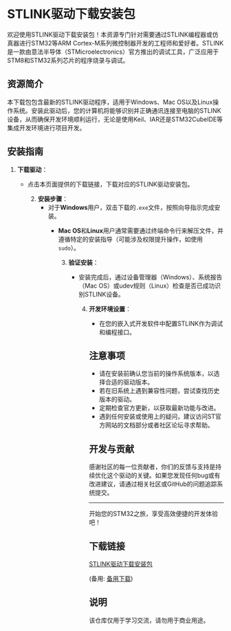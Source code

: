 # STLINK驱动下载安装包

欢迎使用STLINK驱动下载安装包！本资源专门针对需要通过STLINK编程器或仿真器进行STM32等ARM Cortex-M系列微控制器开发的工程师和爱好者。STLINK是一款由意法半导体（STMicroelectronics）官方推出的调试工具，广泛应用于STM8和STM32系列芯片的程序烧录与调试。

## 资源简介

本下载包包含最新的STLINK驱动程序，适用于Windows、Mac OS以及Linux操作系统。安装此驱动后，您的计算机将能够识别并正确通讯连接至电脑的STLINK设备，从而确保开发环境顺利运行，无论是使用Keil、IAR还是STM32CubeIDE等集成开发环境进行项目开发。

## 安装指南

1. **下载驱动**：
   - 点击本页面提供的下载链接，下载对应的STLINK驱动安装包。

      2. **安装步骤**：
         - 对于**Windows**用户，双击下载的`.exe`文件，按照向导指示完成安装。
            - **Mac OS**和**Linux**用户通常需要通过终端命令行来解压文件，并遵循特定的安装指导（可能涉及权限提升操作，如使用`sudo`）。

               3. **验证安装**：
                  - 安装完成后，通过设备管理器（Windows）、系统报告（Mac OS）或udev规则（Linux）检查是否已成功识别STLINK设备。

                     4. **开发环境设置**：
                        - 在您的嵌入式开发软件中配置STLINK作为调试和编程接口。

                        ## 注意事项
                        - 请在安装前确认您当前的操作系统版本，以选择合适的驱动版本。
                        - 若在旧系统上遇到兼容性问题，尝试查找历史版本的驱动。
                        - 定期检查官方更新，以获取最新功能与改进。
                        - 遇到任何安装或使用上的疑问，建议访问ST官方网站的文档部分或者社区论坛寻求帮助。

                        ## 开发与贡献
                        感谢社区的每一位贡献者，你们的反馈与支持是持续优化这个驱动的关键。如果您发现任何bug或有改进建议，请通过相关社区或GitHub的问题追踪系统提交。

                        ---

                        开始您的STM32之旅，享受高效便捷的开发体验吧！

                        ## 下载链接
                        [STLINK驱动下载安装包](https://pan.quark.cn/s/02b33c7a8063) 

                        (备用: [备用下载](https://pan.baidu.com/s/1NqcuAb1_1fSDHtZxeq0dhg?pwd=1234))

                        ## 说明

                        该仓库仅用于学习交流，请勿用于商业用途。
